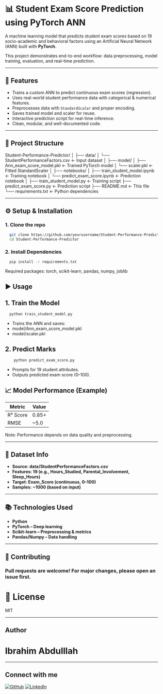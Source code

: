 # 📊 Student Exam Score Prediction using PyTorch ANN

A machine learning model that predicts student exam scores based on 19 socio-academic and behavioral factors using an Artificial Neural Network (ANN) built with **PyTorch**.

This project demonstrates end-to-end workflow: data preprocessing, model training, evaluation, and real-time prediction.

---

## 🚀 Features

- Trains a custom ANN to predict continuous exam scores (regression).
- Uses real-world student performance data with categorical & numerical features.
- Preprocesses data with `StandardScaler` and proper encoding.
- Saves trained model and scaler for reuse.
- Interactive prediction script for real-time inference.
- Clean, modular, and well-documented code.

---

## 📁 Project Structure
Student-Performance-Predictor/
│
├── data/
│ └── StudentPerformanceFactors.csv ← Input dataset
│
├── model/
│ ├── Ann_exam_score_model.pkl ← Trained PyTorch model
│ └── scaler.pkl ← Fitted StandardScaler
│
├── notebooks/
│ ├── train_student_model.ipynb ← Training notebook
│ └── predict_exam_score.ipynb ← Prediction notebook
│
├── train_student_model.py ← Training script
├── predict_exam_score.py ← Prediction script
├── README.md ← This file
└── requirements.txt ← Python dependencies

---

## ⚙️ Setup & Installation

### 1. Clone the repo
```bash
  git clone https://github.com/yourusername/Student-Performance-Predictor.git
  cd Student-Performance-Predictor
```
### 2. Install Dependencies
```bash
  pip install -r requirements.txt
```
Required packages: torch, scikit-learn, pandas, numpy, joblib

▶️ Usage 
---
## 1. Train the Model
```bash
  python train_student_model.py
```
* Trains the ANN and saves:
* model/Ann_exam_score_model.pkl
* model/scaler.pkl

## 2. Predict Marks
```bash
    python predict_exam_score.py
```
* Prompts for 19 student attributes.
* Outputs predicted exam score (0–100).

📈 Model Performance (Example)
---
| Metric       | Value |
|--------------|-------|
| R² Score     | 0.85+ |
| RMSE         | ~5.0  |


Note: Performance depends on data quality and preprocessing. 

---

🧪 Dataset Info
---
* **Source: data/StudentPerformanceFactors.csv**
* **Features: 19 (e.g., Hours_Studied, Parental_Involvement, Sleep_Hours)**
* **Target: Exam_Score (continuous, 0–100)**
* **Samples: ~1000 (based on input)**

---
📚 Technologies Used
---

* **Python**
* **PyTorch – Deep learning**
* **Scikit-learn – Preprocessing & metrics**
* **Pandas/Numpy – Data handling**

---
🤝 Contributing
---
### Pull requests are welcome! For major changes, please open an issue first.

# 📄 License

MIT

---

## Author
# Ibrahim Abdulllah

---
Connect with me
---
[![GitHub](https://img.shields.io/badge/GitHub-100000?style=for-the-badge&logo=github&logoColor=white)](https://github.com/Ibrahim5570)
[![LinkedIn](https://img.shields.io/badge/LinkedIn-0077B5?style=for-the-badge&logo=linkedin&logoColor=white)](https://www.linkedin.com/in/ibrahim-abdullah-220917319)
